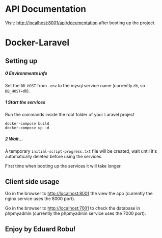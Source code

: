 # API Documentation

Visit: [http://localhost:8001/api/documentation](http://localhost:8001/api/documentation) after booting up the project.

# Docker-Laravel

## Setting up

##### 0 Environments info
Set the ```DB_HOST``` from ```.env``` to the mysql service name (currently ```db```, so ```DB_HOST=db```).

##### 1 Start the services
Run the commands inside the root folder of your Laravel project

```
docker-compose build
docker-compose up -d
```

##### 2 Wait...
A temporary ```initial-script-progress.txt``` file will be created, wait until it's automatically deleted before using the services. 

First time when booting up the services it will take longer.

## Client side usage
Go in the browser to [http://localhost:8001](http://localhost:8001) the view the app (currently the nginx service uses the 8000 port).

Go in the browser to [http://localhost:7001](http://localhost:7001) to check the database in phpmyadmin (currently the phpmyadmin service uses the 7000 port).


## Enjoy by Eduard Robu!
